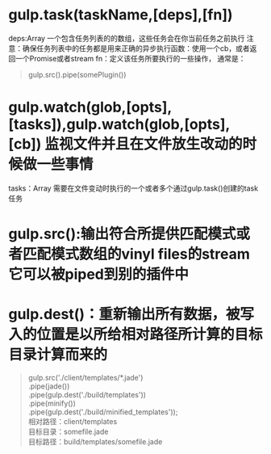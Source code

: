 # gulp.task(taskName,[deps],[fn]) #
deps:Array 一个包含任务列表的的数组，这些任务会在你当前任务之前执行
注意：确保任务列表中的任务都是用来正确的异步执行函数：使用一个cb，或者返回一个Promise或者stream
fn：定义该任务所要执行的一些操作，
通常是：
> gulp.src().pipe(somePlugin())
# gulp.watch(glob,[opts],[tasks]),gulp.watch(glob,[opts],[cb]) 监视文件并且在文件放生改动的时候做一些事情 #
tasks：Array 需要在文件变动时执行的一个或者多个通过gulp.task()创建的task任务 
# gulp.src():输出符合所提供匹配模式或者匹配模式数组的vinyl files的stream 它可以被piped到别的插件中 #
# gulp.dest()：重新输出所有数据，被写入的位置是以所给相对路径所计算的目标目录计算而来的 #
> gulp.src('./client/templates/*.jade') <br>
  .pipe(jade())<br>
  .pipe(gulp.dest('./build/templates'))<br>
  .pipe(minify())<br>
  .pipe(gulp.dest('./build/minified_templates')); <br/>
  相对路径：client/templates <br>
  目标目录：somefile.jade <br>
  目标路径：build/templates/somefile.jade <br>